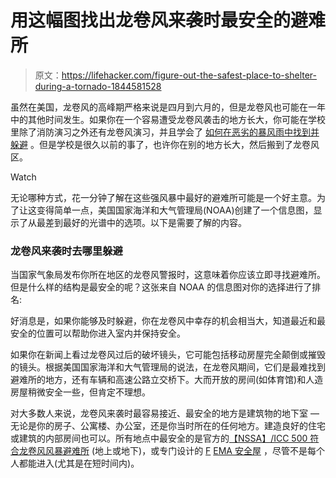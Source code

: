 # 用这幅图找出龙卷风来袭时最安全的避难所

> 原文：<https://lifehacker.com/figure-out-the-safest-place-to-shelter-during-a-tornado-1844581528>

虽然在美国，龙卷风的高峰期严格来说是四月到六月的，但是龙卷风也可能在一年中的其他时间发生。如果你在一个容易遭受龙卷风袭击的地方长大，你可能在学校里除了消防演习之外还有龙卷风演习，并且学会了 [如何在恶劣的暴风雨中找到并躲避](https://lifehacker.com/how-to-stay-safe-during-a-tornado-1825832242) 。但是学校是很久以前的事了，也许你在别的地方长大，然后搬到了龙卷风区。

Watch

无论哪种方式，花一分钟了解在这些强风暴中最好的避难所可能是一个好主意。为了让这变得简单一点，美国国家海洋和大气管理局(NOAA)创建了一个信息图，显示了从最差到最好的光谱中的选项。以下是需要了解的内容。

### 龙卷风来袭时去哪里躲避

当国家气象局发布你所在地区的龙卷风警报时，这意味着你应该立即寻找避难所。但是什么样的结构是最安全的呢？这张来自 NOAA 的信息图对你的选择进行了排名:

好消息是，如果你能够及时躲避，你在龙卷风中幸存的机会相当大，知道最近和最安全的位置可以帮助你进入室内并保持安全。

如果你在新闻上看过龙卷风过后的破坏镜头，它可能包括移动房屋完全颠倒或摧毁的镜头。根据美国国家海洋和大气管理局的说法，在龙卷风期间，它们是最难找到避难所的地方，还有车辆和高速公路立交桥下。大而开放的房间(如体育馆)和人造房屋稍微安全一些，但肯定不理想。

对大多数人来说，龙卷风来袭时最容易接近、最安全的地方是建筑物的地下室 — 无论是你的房子、公寓楼、办公室，还是你当时所在的任何地方。建造良好的住宅或建筑的内部房间也可以。所有地点中最安全的是官方的[【NSSA】/ICC 500 符合龙卷风风暴避难所](https://www.fema.gov/media-library-data/1444388800229-0902a12ce6670c6f96d8419c7464ca67/Highlights_of_ICC_500.pdf) (地上或地下)，或专门设计的 [F](https://www.fema.gov/emergency-managers/risk-management/safe-rooms) [EMA 安全屋](https://www.fema.gov/emergency-managers/risk-management/safe-rooms) ，尽管不是每个人都能进入(尤其是在短时间内)。